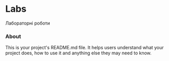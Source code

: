 Labs
====

Лабораторні роботи

### About

This is your project's README.md file. It helps users understand what your
project does, how to use it and anything else they may need to know.